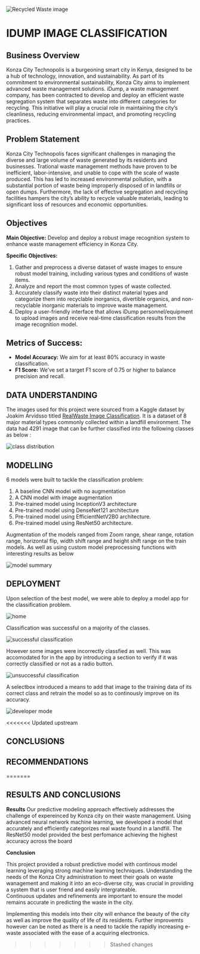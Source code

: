 

![Recycled Waste image](Images/image4.png)
# IDUMP IMAGE CLASSIFICATION


## Business Overview


Konza City Technopolis is a burgeoning smart city in Kenya, designed to be a hub of technology, innovation, and sustainability. As part of its commitment to environmental sustainability, Konza City aims to implement advanced waste management solutions. iDump, a waste management company, has been contracted to develop and deploy an efficient waste segregation system that separates waste into different categories for recycling. This initiative will play a crucial role in maintaining the city’s cleanliness, reducing environmental impact, and promoting recycling practices.

## Problem Statement

Konza City Technopolis faces significant challenges in managing the diverse and large volume of waste generated by its residents and businesses. Trational waste management methods have proven to be inefficient, labor-intensive, and unable to cope with the scale of waste produced. This has led to increased environmental pollution, with a substantial portion of waste being improperly disposed of in landfills or open dumps. Furthermore, the lack of effective segregation and recycling facilities hampers the city’s ability to recycle valuable materials, leading to significant loss of resources and economic opportunities.

## Objectives

**Main Objective:** Develop and deploy a robust image recognition system to enhance waste management efficiency in Konza City.

**Specific Objectives:**
1. Gather and preprocess a diverse dataset of waste images to ensure robust model training, including various types and conditions of waste items.
2. Analyze and report the most common types of waste collected.
3. Accurately classify waste into their distinct material types and categorize them into recyclable inorganics, divertible organics, and non-recyclable inorganic materials to improve waste management.
4. Deploy a user-friendly interface that allows iDump personnel/equipment to upload images and receive real-time classification results from the image recognition model.

## Metrics of Success:
- **Model Accuracy:** We aim for at least 80% accuracy in waste classification.
- **F1 Score:** We’ve set a target F1 score of 0.75 or higher to balance precision and recall.

## DATA UNDERSTANDING

The images used for this project were sourced from a Kaggle dataset by Joakim Arvidsso titled [RealWaste Image Classification](https://www.kaggle.com/datasets/joebeachcapital/realwaste ). It is a dataset of 8 major material types commonly collected within a landfill environment. 
The data  had 4291 image that can be further classified into the following classes as below :
 
![class distribution](Images/classes.png)

## MODELLING

6 models were built to tackle the classification problem:

1. A baseline CNN model with no augmentation
2. A CNN model with image augmentation
3. Pre-trained model using InceptionV3 architecture
4. Pre-trained model using DenseNet121 architecture
5. Pre-trained model using EfficientNetV2B0 architecture.
6. Pre-trained model using ResNet50 architecture.

Augmentation of the models ranged from Zoom range, shear range, rotation range, horizontal flip, width shift range and height shift range on the train models. As well as using custom model preprocessing functions with interesting results as below

![model summary](Images/model_summary.png)

## DEPLOYMENT

Upon selection of the best model, we were able to deploy a model app for the classification problem.

![home](Images/deploy1.png)

Classification was successful on a majority of the classes.

![successful classification](Images/deploy2.png)

However some images were incorrectly classfied as well. This was accomodated for in the app by introducing a section to verify if it  was correctly classified or not as a radio button.

![unsuccessful classification](Images/deploy3.png)

A selectbox introduced a means to add that image to the training data of its correct class and retrain the model so as to continously improve on its accuracy.

![developer mode](Images/deploy4.png)


<<<<<<< Updated upstream
## CONCLUSIONS


## RECOMMENDATIONS
=======
## RESULTS AND CONCLUSIONS

**Results**
Our predictive modeling approach effectively addresses the challenge of expereinced by Konza city on their waste management. Using advanced neural network machine learning, we developed a model that accurately and efficiently categorizes real waste found in a landfill. The ResNet50 model provided the best perfomance achieving the highest accuracy across the board

**Conclusion**

This project provided a robust predictive model with continous model learning leveraging strong machine learning techniques. Understanding the needs of the Konza City administration to meet their goals on waste wanagement and making it into an eco-diverse city, was crucial in providing a system that is user friend and easily intergrateable.  
Continuous updates and refinements are important to ensure the model remains accurate in predicting the waste in the city.

Implementing this models into their city will enhance the beauty of the city as well as improve the quality of life of its residents. Further improvemts however can be noted as there is a need to tackle the rapidly increasing e-waste associated with the ease of a acquiring electronics.

>>>>>>> Stashed changes
